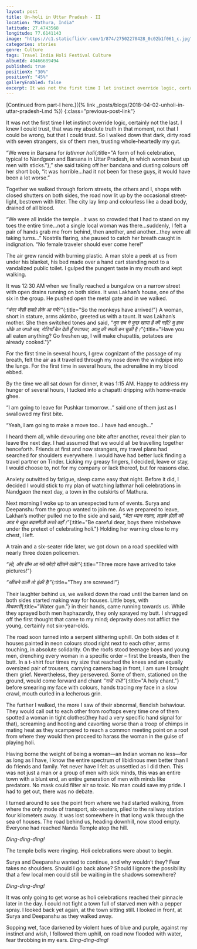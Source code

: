 ```yaml
---
layout: post
title: Un-holi in Uttar Pradesh - II
location: "Mathura, India"
latitude: 27.4743568
longitude: 77.6141143
image: "https://c1.staticflickr.com/1/874/27502270428_0c02b1f061_c.jpg"
categories: stories
genre: Culture
tags: Travel India Holi Festival Culture 
albumId: 40466689494
published: true
positionX: "30%"
positionY: "45%"
galleryEnabled: false
excerpt: It was not the first time I let instinct override logic, certainly not the last. I knew I could trust, that was my absolute truth in that moment, not that I could be wrong, but that I could trust. So I walked down that dark, dirty road with seven strangers, six of them men, trusting whole-heartedly my gut.
---
```


[Continued from part-I here.]({% link _posts/blogs/2018-04-02-unholi-in-uttar-pradesh-I.md %})
{:class="previous-post-link"}

It was not the first time I let instinct override logic, certainly not the last. I knew I could trust, that was my absolute truth in that moment, not that I could be wrong, but that I could trust. So I walked down that dark, dirty road with seven strangers, six of them men, trusting whole-heartedly my gut.

“We were in Barsana for _lathmar holi_{:title="A form of holi celebration, typical to Nandgaon and Barsana in Uttar Pradesh, in which women beat up men with sticks."},” she said taking off her bandana and dusting colours off her short bob, “it was horrible…had it not been for these guys, it would have been a lot worse.”

Together we walked through forlorn streets, the others and I, shops with closed shutters on both sides, the road now lit up by the occasional street-light, bestrewn with litter. The city lay limp and colourless like a dead body, drained of all blood. 

“We were all inside the temple…it was so crowded that I had to stand on my toes the entire time…not a single local woman was there…suddenly, I felt a pair of hands grab me from behind, then another, and another…they were all taking turns…” Nostrils flaring, she paused to catch her breath caught in indignation. “No female traveler should ever come here!” 

The air grew rancid with burning plastic. A man stole a peek at us from under his blanket, his bed made over a hand cart standing next to a vandalized public toilet. I gulped the pungent taste in my mouth and kept walking. 

It was 12:30 AM when we finally reached a bungalow on a narrow street with open drains running on both sides. It was Lakhan’s house, one of the six in the group. He pushed open the metal gate and in we walked. 

_“बंदर जैसी शक्ले लेके आ गये?”_{:title="So the monkeys have arrived!"} A woman, short in stature, arms akimbo, greeted us with a taunt. It was Lakhan’s mother. She then switched tones and said, _“तुम सब ने कुछ खाया है की नही? मु हाथ धोके आ जाओ सब, रोटियाँ बेल देती हूँ फटाफट, आलू की सब्ज़ी बन चुकी है।”_{:title="Have you all eaten anything? Go freshen up, I will make chapattis, potatoes are already cooked."}"

For the first time in several hours, I grew cognizant of the passage of my breath, felt the air as it travelled through my nose down the windpipe into the lungs. For the first time in several hours, the adrenaline in my blood ebbed. 

By the time we all sat down for dinner, it was 1:15 AM. Happy to address my hunger of several hours, I tucked into a chapatti dripping with home-made ghee. 

“I am going to leave for Pushkar tomorrow...” said one of them just as I swallowed my first bite. 

“Yeah, I am going to make a move too…I have had enough…”

I heard them all, while devouring one bite after another, reveal their plan to leave the next day. I had assumed that we would all be travelling together henceforth. Friends at first and now strangers, my travel plans had searched for shoulders everywhere. I would have had better luck finding a travel partner on Tinder. Licking my greasy fingers, I decided, leave or stay, I would choose to, not for my company or lack thereof, but for reasons else. 

Anxiety outwitted by fatigue, sleep came easy that night. Before it did, I decided I would stick to my plan of watching lathmar holi celebrations in Nandgaon the next day, a town in the outskirts of Mathura.

Next morning I woke up to an unexpected turn of events. Surya and Deepanshu from the group wanted to join me. As we prepared to leave, Lakhan’s mother pulled me to the side and said, _“बेटा ध्यान रखना, लड़के होली की आड मे बहुत बदतमीज़ी करते वहाँ।”_{:title="Be careful dear, boys there misbehave under the pretext of celebrating holi."} Holding her warning close to my chest, I left.

A train and a six-seater ride later, we got down on a road speckled with nearly three dozen policemen.

_“लो, और तीन आ गये फोटो खींचने वाले!”_{:title="Three more have arrived to take pictures!"}

_“खींचने वाली तो इंकी है!”_{:title="They are screwed!"}

Their laughter behind us, we walked down the road until the barren land on both sides started making way for houses. Little boys, with _पिचकारी_{:title="Water gun."} in their hands, came running towards us. While they sprayed both men haphazardly, they only sprayed my butt. I shrugged off the first thought that came to my mind; depravity does not afflict the young, certainly not six-year-olds. 

The road soon turned into a serpent slithering uphill. On both sides of it houses painted in neon colours stood right next to each other, arms touching, in absolute solidarity. On the roofs stood teenage boys and young men, drenching every woman in a specific order – first the breasts, then the butt. In a t-shirt four times my size that reached the knees and an equally oversized pair of trousers, carrying camera bag in front, I am sure I brought them grief. Nevertheless, they persevered. Some of them, stationed on the ground, would come forward and chant _“राधे! राधे!”_{:title="A holy chant."} before smearing my face with colours, hands tracing my face in a slow crawl, mouth curled in a lecherous grin. 

The further I walked, the more I saw of their abnormal, fiendish behaviour. They would call out to each other from rooftops every time one of them spotted a woman in tight clothes(they had a very specific hand signal for that), screaming and hooting and cavorting worse than a troop of chimps in mating heat as they scampered to reach a common meeting point on a roof from where they would then proceed to harass the woman in the guise of playing holi. 

Having borne the weight of being a woman—an Indian woman no less—for as long as I have, I know the entire spectrum of libidinous men better than I do friends and family. Yet never have I felt as unsettled as I did then. This was not just a man or a group of men with sick minds, this was an entire town with a blunt end, an entire generation of men with minds like predators. No mask could filter air so toxic. No man could save my pride. I had to get out, there was no debate. 

I turned around to see the point from where we had started walking, from where the only mode of transport, six-seaters, plied to the railway station four kilometers away. It was lost somewhere in that long walk through the sea of houses. The road behind us, heading downhill, now stood empty. Everyone had reached Nanda Temple atop the hill. 

_Ding-ding-ding!_

The temple bells were ringing. Holi celebrations were about to begin.

Surya and Deepanshu wanted to continue, and why wouldn’t they? Fear takes no shoulders. Should I go back alone? Should I ignore the possibility that a few local men could still be waiting in the shadows somewhere? 

_Ding-ding-ding!_

It was only going to get worse as holi celebrations reached their pinnacle later in the day. I could not fight a town full of starved men with a pepper spray. I looked back yet again, at the town sitting still. I looked in front, at Surya and Deepanshu as they walked away.

Sopping wet, face darkened by violent hues of blue and purple, against my instinct and wish, I followed them uphill, on road now flooded with water, fear throbbing in my ears. _Ding-ding-ding!_
